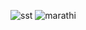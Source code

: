![sst](https://github.com/user-attachments/assets/767e8833-1165-4a10-8c8c-3d56b5c1988a)
![marathi](https://github.com/user-attachments/assets/21c634b2-a97d-4d1b-b5b9-0226c061cd98)
